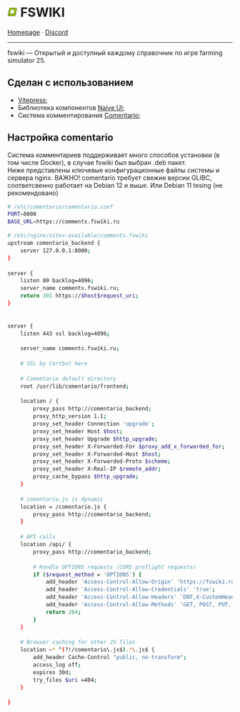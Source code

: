 

# <img src="wiki/public/android-chrome-192x192.png" width="22" style="margin:auto;"/> FSWIKI

[Homepage](https://fswiki.ru) · [Discord]()

---

fswiki — Открытый и доступный каждому справочник по игре farming simulator 25.  

## Сделан с использованием
- [Vitepress](https://github.com/vuejs/vitepress);
- Библиотека компонентов [Naive UI](https://www.naiveui.com);
- Система комментирования [Comentario](https://gitlab.com/comentario/comentario);

## Настройка comentario
Система комментариев поддерживает много способов установки (в том числе Docker), в случае fswiki был выбран .deb пакет.  
Ниже представлены ключевые конфигурационные файлы системы и сервера nginx.
ВАЖНО! comentario требует свежие версии GLIBC, соответсвенно работает на Debian 12 и выше. Или Debian 11 tesing (не рекомендовано)
```bash
# /etc/comentario/comentario.conf
PORT=8000
BASE_URL=https://comments.fswiki.ru
```

```bash
# /etc/nginx/sites-available/comments.fswiki
upstream comentario_backend {
	server 127.0.0.1:8000;
}

server {
	listen 80 backlog=4096;
	server_name comments.fswiki.ru;
	return 301 https://$host$request_uri;
}


server {
    listen 443 ssl backlog=4096;

    server_name comments.fswiki.ru;

	# SSL by Certbot here

	# Comentario default directory
	root /usr/lib/comentario/frontend;

	location / {
		proxy_pass http://comentario_backend;
		proxy_http_version 1.1;
		proxy_set_header Connection 'upgrade';
		proxy_set_header Host $host;
		proxy_set_header Upgrade $http_upgrade;
		proxy_set_header X-Forwarded-For $proxy_add_x_forwarded_for;
		proxy_set_header X-Forwarded-Host $host;
		proxy_set_header X-Forwarded-Proto $scheme;
		proxy_set_header X-Real-IP $remote_addr;
		proxy_cache_bypass $http_upgrade;
	}

	# comentario.js is dynamic
	location = /comentario.js {
		proxy_pass http://comentario_backend;
	}

	# API calls
	location /api/ {
		proxy_pass http://comentario_backend;

		# Handle OPTIONS requests (CORS preflight requests)
		if ($request_method = 'OPTIONS') {
			add_header 'Access-Control-Allow-Origin' 'https://fswiki.ru';
			add_header 'Access-Control-Allow-Credentials' 'true';
			add_header 'Access-Control-Allow-Headers' 'DNT,X-CustomHeader,Keep-Alive,User-Agent,X-Requested-With,If-Modified-Since,Cache-Control,Content-Type,x-user-session';
			add_header 'Access-Control-Allow-Methods' 'GET, POST, PUT, DELETE, OPTIONS';
			return 204;
		}
	}

	# Browser caching for other JS files
	location ~* ^(?!/comentario\.js$).*\.js$ {
		add_header Cache-Control "public, no-transform";
		access_log off;
		expires 30d;
		try_files $uri =404;
	}

}
```